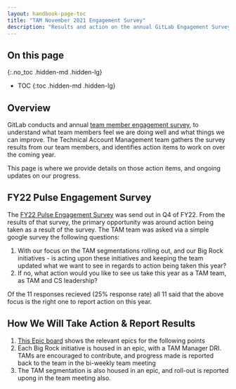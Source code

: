 ```yaml
---
layout: handbook-page-toc
title: "TAM November 2021 Engagement Survey"
description: "Results and action on the annual GitLab Engagement Survey for Technical Account Managers."
---
```


## On this page

{:.no_toc .hidden-md .hidden-lg}

- TOC
{:toc .hidden-md .hidden-lg}

## Overview

GitLab conducts and annual [team member engagement survey](/handbook/people-group/engagement/), to understand what team members feel we are doing well and what things we can improve. The Technical Account Management team gathers the survey results from our team members, and identifies action items to work on over the coming year.

This page is where we provide details on those action items, and ongoing updates on our progress.

## FY22 Pulse Engagement Survey

The [FY22 Pulse Engagement Survey](/handbook/people-group/engagement/#fy22-pulse-engagement-survey) was send out in Q4 of FY22. From the results of that survey, the primary opportunity was around action being taken as a result of the survey.  The TAM team was asked via a simple google survey the following questions: 

1. With our focus on the TAM segmentations rolling out, and our Big Rock initiatives - is acting upon these initiatives and keeping the team updated what we want to see in regards to action being taken this year?
1. If no, what action would you like to see us take this year as a TAM team, as TAM and CS leadership?

Of the 11 responses recieved (25% response rate) all 11 said that the above focus is the right one to report action on this year. 

## How We Will Take Action & Report Results

1. [This Epic board](https://gitlab.com/groups/gitlab-com/customer-success/-/epic_boards/14748?label_name[]=TAM) shows the relevant epics for the following points
1. Each Big Rock initiative is housed in an epic, with a TAM Manager DRI.  TAMs are encouraged to contribute, and progress made is reported back to the team in the bi-weekly team meeting
1. The TAM segmentation is also housed in an epic, and roll-out is reported upong in the team meeting also. 



